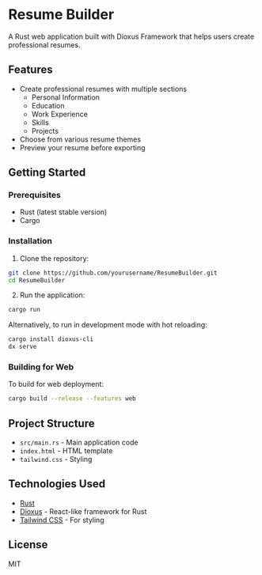 # Resume Builder

A Rust web application built with Dioxus Framework that helps users create professional resumes.

## Features

- Create professional resumes with multiple sections
  - Personal Information
  - Education
  - Work Experience
  - Skills
  - Projects
- Choose from various resume themes
- Preview your resume before exporting

## Getting Started

### Prerequisites

- Rust (latest stable version)
- Cargo

### Installation

1. Clone the repository:

```bash
git clone https://github.com/yourusername/ResumeBuilder.git
cd ResumeBuilder
```

2. Run the application:

```bash
cargo run
```

Alternatively, to run in development mode with hot reloading:

```bash
cargo install dioxus-cli
dx serve
```

### Building for Web

To build for web deployment:

```bash
cargo build --release --features web
```

## Project Structure

- `src/main.rs` - Main application code
- `index.html` - HTML template
- `tailwind.css` - Styling

## Technologies Used

- [Rust](https://www.rust-lang.org/)
- [Dioxus](https://dioxuslabs.com/) - React-like framework for Rust
- [Tailwind CSS](https://tailwindcss.com/) - For styling

## License

MIT 